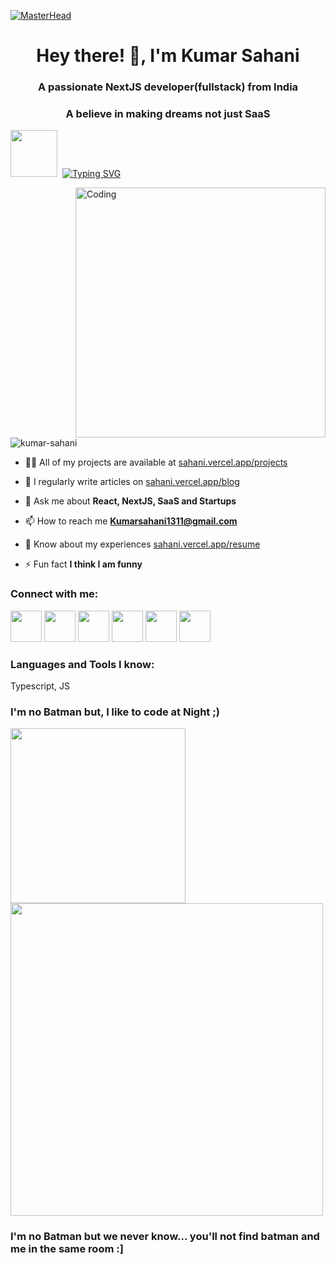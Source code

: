 [![MasterHead](https://user-images.githubusercontent.com/74038190/213910845-af37a709-8995-40d6-be59-724526e3c3d7.gif)](https://Kumar-Sahani.io)

<h1 align="center">Hey there! 👋, I'm Kumar Sahani</h1>
<h3 align="center">A passionate NextJS developer(fullstack) from India</h3>
<h3 align="center">A believe in making dreams not just SaaS</h3>

<img src="https://github.com/Anmol-Baranwal/Cool-GIFs-For-GitHub/assets/74038190/76036311-c8ea-4247-8bf8-a7077623036c" width="75">&nbsp;
[![Typing SVG](https://readme-typing-svg.demolab.com?font=Fira+Code&pause=1000&width=435&lines=This+is+Kumar+Sahani;I'm+a+Full+Stack+Developer;A+Problem+Solver)](https://git.io/typing-svg)

<img align="right" alt="Coding" width="400" src="https://user-images.githubusercontent.com/74038190/241764371-9d0fd0c4-5c7f-4122-b884-64a1e1685d2d.gif">

<p align="left"> <img src="https://komarev.com/ghpvc/?username=kumar-sahani&label=Profile%20views&color=0e75b6&style=flat" alt="kumar-sahani" /> </p>

- 👨‍💻 All of my projects are available at [sahani.vercel.app/projects](sahani.vercel.app/projects)

- 📝 I regularly write articles on [sahani.vercel.app/blog](sahani.vercel.app/blog)

- 💬 Ask me about **React, NextJS, SaaS and Startups**

- 📫 How to reach me **Kumarsahani1311@gmail.com**

- 📄 Know about my experiences [sahani.vercel.app/resume](sahani.vercel.app/resume)

- ⚡ Fun fact **I think I am funny**

<h3 align="left">Connect with me:</h3>
<p align="left">

<div class="links">
    <a href="https://instagram.com/schrodinger_mind" target="blank"><img src="https://user-images.githubusercontent.com/74038190/235294013-a33e5c43-a01c-43f6-b44d-a406d8b4ab75.gif" width="50"></a>
    <a href="https://linkedin.com/in/kumar-sahani" target="blank"><img src="https://user-images.githubusercontent.com/74038190/235294012-0a55e343-37ad-4b0f-924f-c8431d9d2483.gif" width="50"></a>
    <a href="https://www.youtube.com/c/dregun" target="blank"><img src="https://user-images.githubusercontent.com/74038190/235294007-de441046-823e-4eff-89bf-d4df52858b65.gif" width="50"></a>
  <a href="https://wa.me/918143916500" target="blank"><img src="https://user-images.githubusercontent.com/74038190/235294019-40007353-6219-4ec5-b661-b3c35136dd0b.gif" width="50"></a>
  <a href="https://discordapp.com/users/kumar_sahani" target="blank"><img src="https://user-images.githubusercontent.com/74038190/235294015-47144047-25ab-417c-af1b-6746820a20ff.gif" width="50"></a>
  <a href="https://twitter.com/kumarsahani10" target="blank"><img src="https://user-images.githubusercontent.com/74038190/241765460-cc4fe88c-7f7a-41d8-b449-34b7a178c1c6.gif" width="50"></a>
  </div>

</p>

<h3 align="left">Languages and Tools I know:</h3>

<p align="left"> Typescript, JS</p>

<h3 align="left">I'm no Batman but, I like to code at Night ;)</h3>

<div class="links">
  <img src="https://user-images.githubusercontent.com/74038190/212750996-938b257b-266c-45a7-9af7-655341c0f58b.gif" height="280" width="280">
  <img src="https://github.com/Anmol-Baranwal/Cool-GIFs-For-GitHub/assets/74038190/0c7eb6ed-663b-4ce4-bfbd-18239a38ba1b" width="500">
</div>

<h3 align="left">I'm no Batman but we never know... you'll not find batman and me in the same room :]</h3>
